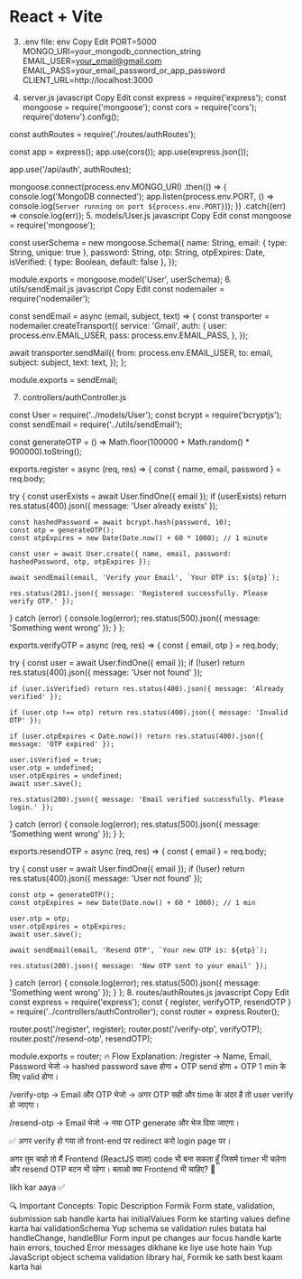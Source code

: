 # React + Vite

3. .env file:
   env
   Copy
   Edit
   PORT=5000
   MONGO_URI=your_mongodb_connection_string
   EMAIL_USER=your_email@gmail.com
   EMAIL_PASS=your_email_password_or_app_password
   CLIENT_URL=http://localhost:3000

4. server.js
   javascript
   Copy
   Edit
   const express = require('express');
   const mongoose = require('mongoose');
   const cors = require('cors');
   require('dotenv').config();

const authRoutes = require('./routes/authRoutes');

const app = express();
app.use(cors());
app.use(express.json());

app.use('/api/auth', authRoutes);

mongoose.connect(process.env.MONGO_URI)
.then(() => {
console.log('MongoDB connected');
app.listen(process.env.PORT, () => console.log(`Server running on port ${process.env.PORT}`));
})
.catch((err) => console.log(err)); 5. models/User.js
javascript
Copy
Edit
const mongoose = require('mongoose');

const userSchema = new mongoose.Schema({
name: String,
email: { type: String, unique: true },
password: String,
otp: String,
otpExpires: Date,
isVerified: { type: Boolean, default: false },
});

module.exports = mongoose.model('User', userSchema); 6. utils/sendEmail.js
javascript
Copy
Edit
const nodemailer = require('nodemailer');

const sendEmail = async (email, subject, text) => {
const transporter = nodemailer.createTransport({
service: 'Gmail',
auth: {
user: process.env.EMAIL_USER,
pass: process.env.EMAIL_PASS,
},
});

await transporter.sendMail({
from: process.env.EMAIL_USER,
to: email,
subject: subject,
text: text,
});
};

module.exports = sendEmail;

7. controllers/authController.js

const User = require('../models/User');
const bcrypt = require('bcryptjs');
const sendEmail = require('../utils/sendEmail');

const generateOTP = () => Math.floor(100000 + Math.random() \* 900000).toString();

exports.register = async (req, res) => {
const { name, email, password } = req.body;

try {
const userExists = await User.findOne({ email });
if (userExists) return res.status(400).json({ message: 'User already exists' });

    const hashedPassword = await bcrypt.hash(password, 10);
    const otp = generateOTP();
    const otpExpires = new Date(Date.now() + 60 * 1000); // 1 minute

    const user = await User.create({ name, email, password: hashedPassword, otp, otpExpires });

    await sendEmail(email, 'Verify your Email', `Your OTP is: ${otp}`);

    res.status(201).json({ message: 'Registered successfully. Please verify OTP.' });

} catch (error) {
console.log(error);
res.status(500).json({ message: 'Something went wrong' });
}
};

exports.verifyOTP = async (req, res) => {
const { email, otp } = req.body;

try {
const user = await User.findOne({ email });
if (!user) return res.status(400).json({ message: 'User not found' });

    if (user.isVerified) return res.status(400).json({ message: 'Already verified' });

    if (user.otp !== otp) return res.status(400).json({ message: 'Invalid OTP' });

    if (user.otpExpires < Date.now()) return res.status(400).json({ message: 'OTP expired' });

    user.isVerified = true;
    user.otp = undefined;
    user.otpExpires = undefined;
    await user.save();

    res.status(200).json({ message: 'Email verified successfully. Please login.' });

} catch (error) {
console.log(error);
res.status(500).json({ message: 'Something went wrong' });
}
};

exports.resendOTP = async (req, res) => {
const { email } = req.body;

try {
const user = await User.findOne({ email });
if (!user) return res.status(400).json({ message: 'User not found' });

    const otp = generateOTP();
    const otpExpires = new Date(Date.now() + 60 * 1000); // 1 min

    user.otp = otp;
    user.otpExpires = otpExpires;
    await user.save();

    await sendEmail(email, 'Resend OTP', `Your new OTP is: ${otp}`);

    res.status(200).json({ message: 'New OTP sent to your email' });

} catch (error) {
console.log(error);
res.status(500).json({ message: 'Something went wrong' });
}
}; 8. routes/authRoutes.js
javascript
Copy
Edit
const express = require('express');
const { register, verifyOTP, resendOTP } = require('../controllers/authController');
const router = express.Router();

router.post('/register', register);
router.post('/verify-otp', verifyOTP);
router.post('/resend-otp', resendOTP);

module.exports = router;
🔥 Flow Explanation:
/register → Name, Email, Password भेजो → hashed password save होगा + OTP send होगा + OTP 1 min के लिए valid होगा।

/verify-otp → Email और OTP भेजो → अगर OTP सही और time के अंदर है तो user verify हो जाएगा।

/resend-otp → Email भेजो → नया OTP generate और भेज दिया जाएगा।

✅ अगर verify हो गया तो front-end पर redirect करो login page पर।

अगर तुम चाहो तो मैं Frontend (ReactJS वाला) code भी बना सकता हूँ जिसमें timer भी चलेगा और resend OTP बटन भी रहेगा।
बताओ क्या Frontend भी चाहिए? 🎯

likh kar aaya ✅


🔍 Important Concepts:
Topic	Description
Formik	Form state, validation, submission sab handle karta hai
initialValues	Form ke starting values define karta hai
validationSchema	Yup schema se validation rules batata hai
handleChange, handleBlur	Form input pe changes aur focus handle karte hain
errors, touched	Error messages dikhane ke liye use hote hain
Yup	JavaScript object schema validation library hai, Formik ke sath best kaam karta hai


